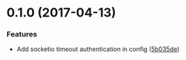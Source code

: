 <a name="0.1.0"></a>
# 0.1.0 (2017-04-13)


### Features

* Add socketio timeout authentication in config ([5b035de](https://gitlab.com/smart-office-iot/iot-project-server/commit/5b035de))




